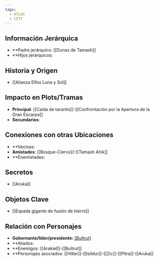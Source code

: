 ```yaml
---
tags:
  - ATLAS
  - CITY
---
```

## Información Jerárquica
- **Padre jerárquico: [[Dunas de Tamash]]
- **Hijos jerárquicos: 

## Historia y Origen
- [[Alianza Elfos Luna y Sol]]

## Impacto en Plots/Tramas 
- **Principal**: [[Caída de tarantis]]-[[Confrontación por la Apertura de la Gran Escarpa]]
- **Secundarios**:

## Conexiones con otras Ubicaciones
- **Vecinas: 
- **Amistades**: [[Bosque-Ciervo]]-[[Tamash Ahik]]
- **Enemistades:

## Secretos 
- [[Aruka]]

## Objetos Clave
- [[Espada gigante de fusión de hierro]]

## Relación con Personajes 
- **Gobernante/líder/presidente:** [[Bultrut]](ex)
- **Aliados: 
- **Enemigos: [[Arakiel]]-[[Bultrut]]
- **Personajes asociados: [[Hitler]]-[[Isildur]]-[[Zic]]-[[Pitra]]-[[Aruka]]